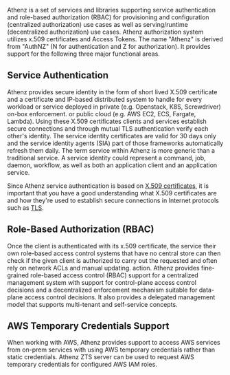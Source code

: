 Athenz is a set of services and libraries supporting service authentication and role-based authorization (RBAC) for provisioning and configuration (centralized authorization) use cases as well as serving/runtime (decentralized authorization) use cases. Athenz authorization system utilizes x.509 certificates and Access Tokens. The name "Athenz" is derived from "AuthNZ" (N for authentication and Z for authorization). It provides support for the following three major functional areas.

## Service Authentication

Athenz provides secure identity in the form of short lived X.509 certificate
and a certificate and IP-based distributed system to handle	for every workload or service deployed in private (e.g. Openstack, K8S, Screwdriver)
on-box enforcement.	or public cloud (e.g. AWS EC2, ECS, Fargate, Lambda). Using these X.509 certificates
clients and services establish secure connections and through mutual TLS authentication verify
each other's identity. The service identity certificates are valid for 30 days only
and the service identity agents (SIA) part of those frameworks automatically refresh
them daily. The term service within Athenz is more generic than a traditional service.
A service identity could represent a command, job, daemon, workflow, as well as both an
application client and an application service.

Since Athenz service authentication is based on
[X.509 certificates](https://en.wikipedia.org/wiki/X.509), it is
important that you have a good understanding what X.509 certificates are
and how they're used to establish secure connections in Internet protocols
such as [TLS](https://en.wikipedia.org/wiki/Transport_Layer_Security).

## Role-Based Authorization (RBAC)

Once the client is authenticated with its x.509 certificate, the service
their own role-based access control systems that have no central store	can then check if the given client is authorized to carry out the requested
and often rely on network ACLs and manual updating.	action. Athenz provides fine-grained role-based access control (RBAC) support
for a centralized management system with support for control-plane access control
decisions and a decentralized enforcement mechanism suitable for data-plane
access control decisions. It also provides a delegated management model that
supports multi-tenant and self-service concepts.

## AWS Temporary Credentials Support

When working with AWS, Athenz provides support to access AWS services
from on-prem services with using AWS temporary credentials rather than
static credentials. Athenz ZTS server can be used to request AWS temporary
credentials for configured AWS IAM roles.
